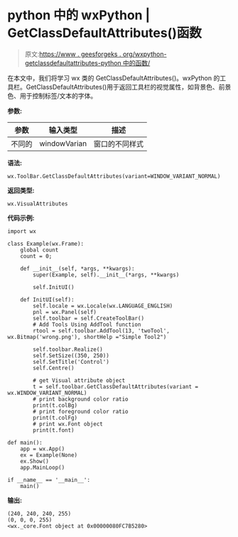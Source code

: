 # python 中的 wxPython | GetClassDefaultAttributes()函数

> 原文:[https://www . geesforgeks . org/wxpython-getclassdefaultattributes-python 中的函数/](https://www.geeksforgeeks.org/wxpython-getclassdefaultattributes-function-in-python/)

在本文中，我们将学习 wx 类的 GetClassDefaultAttributes()。wxPython 的工具栏。GetClassDefaultAttributes()用于返回工具栏的视觉属性，如背景色、前景色、用于控制标签/文本的字体。

**参数:**

| 参数 | 输入类型 | 描述 |
| --- | --- | --- |
| 不同的 | windowVarian | 窗口的不同样式 |

**语法:**

```
wx.ToolBar.GetClassDefaultAttributes(variant=WINDOW_VARIANT_NORMAL)

```

**返回类型:**

```
wx.VisualAttributes

```

**代码示例:**

```
import wx

class Example(wx.Frame):
    global count
    count = 0;

    def __init__(self, *args, **kwargs):
        super(Example, self).__init__(*args, **kwargs)

        self.InitUI()

    def InitUI(self):
        self.locale = wx.Locale(wx.LANGUAGE_ENGLISH)
        pnl = wx.Panel(self)
        self.toolbar = self.CreateToolBar()
        # Add Tools Using AddTool function
        rtool = self.toolbar.AddTool(13, 'twoTool', wx.Bitmap('wrong.png'), shortHelp ="Simple Tool2")

        self.toolbar.Realize()
        self.SetSize((350, 250))
        self.SetTitle('Control')
        self.Centre()

        # get Visual attribute object
        t = self.toolbar.GetClassDefaultAttributes(variant = wx.WINDOW_VARIANT_NORMAL)
        # print background color ratio
        print(t.colBg)
        # print foreground color ratio
        print(t.colFg)
        # print wx.Font object
        print(t.font)

def main():
    app = wx.App()
    ex = Example(None)
    ex.Show()
    app.MainLoop()

if __name__ == '__main__':
    main()
```

**输出:**

```
(240, 240, 240, 255)
(0, 0, 0, 255)
<wx._core.Font object at 0x00000080FC7B5280>

```